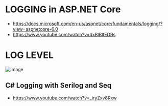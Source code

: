 # LOGGING in ASP.NET Core
- https://docs.microsoft.com/en-us/aspnet/core/fundamentals/logging/?view=aspnetcore-6.0
- https://www.youtube.com/watch?v=dxBlBltEDRs

# LOG LEVEL
![image](https://user-images.githubusercontent.com/11143215/177667687-6b939000-4d94-4d37-b756-1bfdb08d6e9d.png)

## C# Logging with Serilog and Seq
- https://www.youtube.com/watch?v=_iryZxv8Rxw
